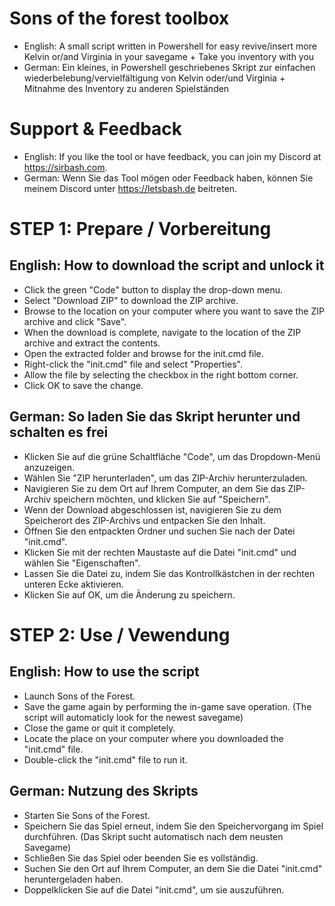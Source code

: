 # Sons of the forest toolbox
- English: A small script written in Powershell for easy revive/insert more Kelvin or/and Virginia in your savegame + Take you inventory with you
- German: Ein kleines, in Powershell geschriebenes Skript zur einfachen wiederbelebung/vervielfältigung von Kelvin oder/und Virginia + Mitnahme des Inventory zu anderen Spielständen

# Support & Feedback
- English: If you like the tool or have feedback, you can join my Discord at https://sirbash.com.
- German: Wenn Sie das Tool mögen oder Feedback haben, können Sie meinem Discord unter https://letsbash.de beitreten.

# STEP 1: Prepare / Vorbereitung
## English: How to download the script and unlock it
- Click the green "Code" button to display the drop-down menu.
- Select "Download ZIP" to download the ZIP archive.
- Browse to the location on your computer where you want to save the ZIP archive and click "Save".
- When the download is complete, navigate to the location of the ZIP archive and extract the contents.
- Open the extracted folder and browse for the init.cmd file.
- Right-click the "init.cmd" file and select "Properties".
- Allow the file by selecting the checkbox in the right bottom corner.
- Click OK to save the change.

## German: So laden Sie das Skript herunter und schalten es frei
- Klicken Sie auf die grüne Schaltfläche "Code", um das Dropdown-Menü anzuzeigen.
- Wählen Sie "ZIP herunterladen", um das ZIP-Archiv herunterzuladen.
- Navigieren Sie zu dem Ort auf Ihrem Computer, an dem Sie das ZIP-Archiv speichern möchten, und klicken Sie auf "Speichern".
- Wenn der Download abgeschlossen ist, navigieren Sie zu dem Speicherort des ZIP-Archivs und entpacken Sie den Inhalt.
- Öffnen Sie den entpackten Ordner und suchen Sie nach der Datei "init.cmd".
- Klicken Sie mit der rechten Maustaste auf die Datei "init.cmd" und wählen Sie "Eigenschaften".
- Lassen Sie die Datei zu, indem Sie das Kontrollkästchen in der rechten unteren Ecke aktivieren.
- Klicken Sie auf OK, um die Änderung zu speichern.

# STEP 2: Use / Vewendung
## English: How to use the script
- Launch Sons of the Forest.
- Save the game again by performing the in-game save operation. (The script will automaticly look for the newest savegame)
- Close the game or quit it completely.
- Locate the place on your computer where you downloaded the "init.cmd" file.
- Double-click the "init.cmd" file to run it.

## German: Nutzung des Skripts
- Starten Sie Sons of the Forest.
- Speichern Sie das Spiel erneut, indem Sie den Speichervorgang im Spiel durchführen. (Das Skript sucht automatisch nach dem neusten Savegame)
- Schließen Sie das Spiel oder beenden Sie es vollständig.
- Suchen Sie den Ort auf Ihrem Computer, an dem Sie die Datei "init.cmd" heruntergeladen haben.
- Doppelklicken Sie auf die Datei "init.cmd", um sie auszuführen.
